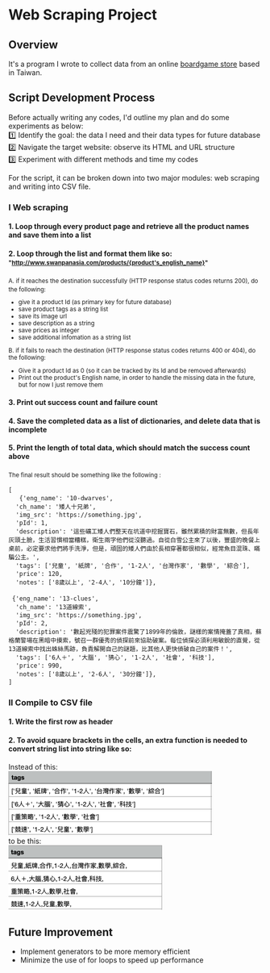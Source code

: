 # Web Scraping Project

## Overview
It's a program I wrote to collect data from an online [boardgame store](http://www.swanpanasia.com/) based in Taiwan. 

## Script Development Process 
Before actually writing any codes, I'd  outline my plan and do some experiments as below:<br> 
:one:  Identify the goal: the data I need and their data types for future database<br>
:two:  Navigate the target website: observe its HTML and URL structure<br>
:three: Experiment with different methods and time my codes<br>

For the script, it can be broken down into two major modules: web scraping and writing into CSV file. 

### I Web scraping

#### 1. Loop through every product page and retrieve all the product names and save them into a list
#### 2. Loop through the list and format them like so:  <small> "http://www.swanpanasia.com/products/{product's_english_name}" </small>

<small>
A. if it reaches the destination successfully (HTTP response status codes returns 200), do the following: 

* give it a product Id (as primary key for future database)
* save product tags as a string list
* save its image url
* save description as a string
* save prices as integer 
* save additional infomation as a string list


B. if it fails to reach the destination (HTTP response status codes returns 400 or 404), do the following: 

* Give it a product Id as 0 (so it can be tracked by its Id and be removed afterwards)
* Print out the product's English name, in order to handle the missing data in the future, but for now I just remove them

</small>

#### 3. Print out success count and failure count
#### 4. Save the completed data as a list of dictionaries, and delete data that is incomplete
#### 5. Print the length of total data, which should match the success count above

<small> The final result should be something like the following : </small>
```
[
   {'eng_name': '10-dwarves',
  'ch_name': '矮人十兄弟',
  'img_src': 'https://something.jpg',
  'pId': 1,
  'description': '這些礦工矮人們整天在坑道中挖掘寶石，雖然累積的財富無數，但長年灰頭土臉，生活習慣相當糟糕，衛生兩字他們從沒聽過。自從白雪公主來了以後，豐盛的晚餐上桌前，必定要求他們將手洗淨，但是，頑固的矮人們由於長相穿著都很相似，經常魚目混珠、瞞騙公主。',
  'tags': ['兒童', '紙牌', '合作', '1-2人', '台灣作家', '數學', '綜合'],
  'price': 120,
  'notes': ['8歲以上', '2-4人', '10分鐘']},
  
 {'eng_name': '13-clues',
  'ch_name': '13道線索',
  'img_src': 'https://something.jpg',
  'pId': 2,
  'description': '數起兇殘的犯罪案件震驚了1899年的倫敦，謎樣的案情掩蓋了真相，蘇格蘭警場在黑暗中摸索，號召一群優秀的偵探前來協助破案。每位偵探必須利用敏銳的直覺，從13道線索中找出蛛絲馬跡，負責解開自己的謎題，比其他人更快偵破自己的案件！',
  'tags': ['6人＋', '大腦', '猜心', '1-2人', '社會', '科技'],
  'price': 990,
  'notes': ['8歲以上', '2-6人', '30分鐘']},
]
```

### II Compile to CSV file

#### 1. Write the first row as header 
#### 2. To avoid square brackets in the cells, an extra function is needed to convert string list into string like so: 

Instead of this: <br>
![example](demo1.png)<br>
to be this: <br>
![example](demo2.png)<br>

## Future Improvement
- Implement generators to be more memory efficient
- Minimize the use of for loops to speed up performance

